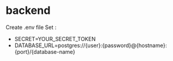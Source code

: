 # backend

Create .env file
Set : 
- SECRET=YOUR_SECRET_TOKEN
- DATABASE_URL=postgres://{user}:{password}@{hostname}:{port}/{database-name}
